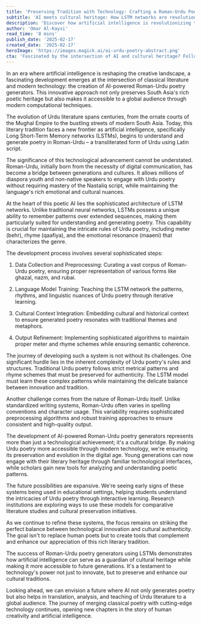 ```yaml
---
title: 'Preserving Tradition with Technology: Crafting a Roman-Urdu Poetry Generator Using LSTMs'
subtitle: 'AI meets cultural heritage: How LSTM networks are revolutionizing Urdu poetry generation'
description: 'Discover how artificial intelligence is revolutionizing the preservation and creation of Urdu poetry through innovative LSTM networks, making centuries-old literary traditions accessible to new generations while maintaining cultural authenticity.'
author: 'Omar Al-Kaysi'
read_time: '8 mins'
publish_date: '2025-02-17'
created_date: '2025-02-17'
heroImage: 'https://images.magick.ai/ai-urdu-poetry-abstract.png'
cta: 'Fascinated by the intersection of AI and cultural heritage? Follow us on LinkedIn to stay updated on more groundbreaking developments in artificial intelligence and its impact on preserving traditional arts.'
---
```


In an era where artificial intelligence is reshaping the creative landscape, a fascinating development emerges at the intersection of classical literature and modern technology: the creation of AI-powered Roman-Urdu poetry generators. This innovative approach not only preserves South Asia's rich poetic heritage but also makes it accessible to a global audience through modern computational techniques.

The evolution of Urdu literature spans centuries, from the ornate courts of the Mughal Empire to the bustling streets of modern South Asia. Today, this literary tradition faces a new frontier as artificial intelligence, specifically Long Short-Term Memory networks (LSTMs), begins to understand and generate poetry in Roman-Urdu – a transliterated form of Urdu using Latin script.

The significance of this technological advancement cannot be understated. Roman-Urdu, initially born from the necessity of digital communication, has become a bridge between generations and cultures. It allows millions of diaspora youth and non-native speakers to engage with Urdu poetry without requiring mastery of the Nastaliq script, while maintaining the language's rich emotional and cultural nuances.

At the heart of this poetic AI lies the sophisticated architecture of LSTM networks. Unlike traditional neural networks, LSTMs possess a unique ability to remember patterns over extended sequences, making them particularly suited for understanding and generating poetry. This capability is crucial for maintaining the intricate rules of Urdu poetry, including meter (behr), rhyme (qaafiya), and the emotional resonance (maaeni) that characterizes the genre.

The development process involves several sophisticated steps:

1. Data Collection and Preprocessing: Curating a vast corpus of Roman-Urdu poetry, ensuring proper representation of various forms like ghazal, nazm, and rubai.

2. Language Model Training: Teaching the LSTM network the patterns, rhythms, and linguistic nuances of Urdu poetry through iterative learning.

3. Cultural Context Integration: Embedding cultural and historical context to ensure generated poetry resonates with traditional themes and metaphors.

4. Output Refinement: Implementing sophisticated algorithms to maintain proper meter and rhyme schemes while ensuring semantic coherence.

The journey of developing such a system is not without its challenges. One significant hurdle lies in the inherent complexity of Urdu poetry's rules and structures. Traditional Urdu poetry follows strict metrical patterns and rhyme schemes that must be preserved for authenticity. The LSTM model must learn these complex patterns while maintaining the delicate balance between innovation and tradition.

Another challenge comes from the nature of Roman-Urdu itself. Unlike standardized writing systems, Roman-Urdu often varies in spelling conventions and character usage. This variability requires sophisticated preprocessing algorithms and robust training approaches to ensure consistent and high-quality output.

The development of AI-powered Roman-Urdu poetry generators represents more than just a technological achievement; it's a cultural bridge. By making Urdu poetry more accessible through modern technology, we're ensuring its preservation and evolution in the digital age. Young generations can now engage with their literary heritage through familiar technological interfaces, while scholars gain new tools for analyzing and understanding poetic patterns.

The future possibilities are expansive. We're seeing early signs of these systems being used in educational settings, helping students understand the intricacies of Urdu poetry through interactive learning. Research institutions are exploring ways to use these models for comparative literature studies and cultural preservation initiatives.

As we continue to refine these systems, the focus remains on striking the perfect balance between technological innovation and cultural authenticity. The goal isn't to replace human poets but to create tools that complement and enhance our appreciation of this rich literary tradition.

The success of Roman-Urdu poetry generators using LSTMs demonstrates how artificial intelligence can serve as a guardian of cultural heritage while making it more accessible to future generations. It's a testament to technology's power not just to innovate, but to preserve and enhance our cultural traditions.

Looking ahead, we can envision a future where AI not only generates poetry but also helps in translation, analysis, and teaching of Urdu literature to a global audience. The journey of merging classical poetry with cutting-edge technology continues, opening new chapters in the story of human creativity and artificial intelligence.